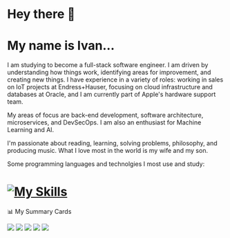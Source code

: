 # Hey there 🤚
# My name is Ivan...

I am studying to become a full-stack software engineer. I am driven by understanding how things work, identifying areas for improvement, and creating new things. I have experience in a variety of roles: working in sales on IoT projects at Endress+Hauser, focusing on cloud infrastructure and databases at Oracle, and I am currently part of Apple's hardware support team.

My areas of focus are back-end development, software architecture, microservices, and DevSecOps. I am also an enthusiast for Machine Learning and AI.

I'm passionate about reading, learning, solving problems, philosophy, and producing music. What I love most in the world is my wife and my son.

Some programming languages and technolgies I most use and study:

# [![My Skills](https://skillicons.dev/icons?i=js,rust,cpp,java,py)](https://skillicons.dev)

<summary>📊 My Summary Cards</summary>
  
  ![](http://github-profile-summary-cards.vercel.app/api/cards/profile-details?username=ivan-maze&theme=transparent)
  ![](http://github-profile-summary-cards.vercel.app/api/cards/repos-per-language?username=ivan-maze&theme=transparent)
  ![](http://github-profile-summary-cards.vercel.app/api/cards/most-commit-language?username=ivan-maze&theme=transparent)
  ![](http://github-profile-summary-cards.vercel.app/api/cards/stats?username=ivan-maze&theme=transparent)
  ![](http://github-profile-summary-cards.vercel.app/api/cards/productive-time?username=ivan-maze&theme=transparent&utcOffset=8)

